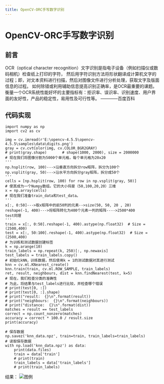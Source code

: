 ```yaml
---
title: OpenCV-ORC手写数字识别
---
```

# OpenCV-ORC手写数字识别
## 前言
<!--more-->
OCR（optical character recognition）文字识别是指电子设备（例如扫描仪或数码相机）检查纸上打印的字符，
然后用字符识别方法将形状翻译成计算机文字的过程；即，对文本资料进行扫描，然后对图像文件进行分析处理，获取文字及版面信息的过程。
如何除错或利用辅助信息提高识别正确率，是OCR最重要的课题。
衡量一个OCR系统性能好坏的主要指标有：拒识率、误识率、识别速度、用户界面的友好性，产品的稳定性，易用性及可行性等。
————百度百科
## 代码实现

```
import numpy as np
import cv2 as cv

img = cv.imread(r'E:\opencv-4.5.5\opencv-4.5.5\samples\data\digits.png')
gray = cv.cvtColor(img, cv.COLOR_BGR2GRAY)
# print(gray.shape)       # shape(1000, 2000), size = 2000000
# 现在我们将图像分割为5000个单元格，每个单元格为20x20
'''
np.hsplit(row, 100)--->沿垂直方向拆分row矩阵，拆分为100个
np.vsplit(gray, 50)--->沿水平方向拆分gray矩阵，拆分成50个
'''
cells = [np.hsplit(row, 100) for row in np.vsplit(gray, 50)]
# 使其成为一个Numpy数组。它的大小将是（50,100,20,20）三维
x = np.array(cells)
# 现在我们准备train_data和test_data。
'''
x[:, 0:50]--->取x矩阵中的前50列的元素-->size(50, 50, 20 , 20)
reshape(-1, 400)--->将矩阵转化为400个元素一列的矩阵---->2500*400
test同理
'''
train = x[:, 0:50].reshape(-1, 400).astype(np.float32)  # Size = (2500,400)
test = x[:, 50:100].reshape(-1, 400).astype(np.float32)  # Size = (2500,400)
# 为训练和测试数据创建标签
k = np.arange(10)
train_labels = np.repeat(k, 250)[:, np.newaxis]
test_labels = train_labels.copy()
# 初始化kNN，训练数据，然后使用k = 1的测试数据对其进行测试
knn = cv.ml.KNearest_create()
knn.train(train, cv.ml.ROW_SAMPLE, train_labels)
ret, result, neighbours, dist = knn.findNearest(test, k=5)
# 现在，我们检查分类的准确性
# 为此，将结果与test_labels进行比较，并检查哪个错误
# print(test[0, :])
# print(test[0, :].shape)
# print("result:  {}\n".format(result))
# print("neighbours:  {}\n".format(neighbours))
# print("distance:  {}\n".format(dist))
matches = result == test_labels
correct = np.count_nonzero(matches)
accuracy = correct * 100.0 / result.size
print(accuracy)

# 保存数据
np.savez('knn_data.npz', train=train, train_labels=train_labels)
# 读取保存数据
with np.load('knn_data.npz') as data:
    print(data.files)
    train = data['train']
    # print(train)
    train_labels = data['train_labels']
    # print(train_labels)

```
结果：
![图例](https://s3.bmp.ovh/imgs/2022/05/26/e37dbc2b41f7d03d.jpg)